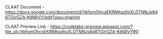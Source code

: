 

CLAAT Document - https://docs.google.com/document/d/1tkfomOhcsEKRMtgz6sXLDTNNJs846TGirGZA-KtN8VY/edit?usp=sharing

CLAAT Preview Link - https://codelabs-preview.appspot.com/?file_id=1tkfomOhcsEKRMtgz6sXLDTNNJs846TGirGZA-KtN8VY#0
